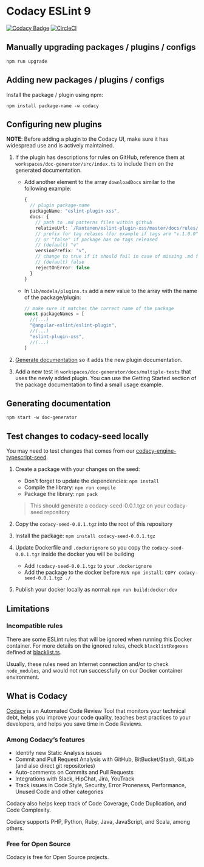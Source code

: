 # Codacy ESLint 9

[![Codacy Badge](https://app.codacy.com/project/badge/Grade/)](https://app.codacy.com/gh/codacy/codacy-eslint9/dashboard?utm_source=gh&utm_medium=referral&utm_content=&utm_campaign=Badge_grade)
[![CircleCI](https://circleci.com/gh/codacy/codacy-eslint9.svg?style=svg)](https://circleci.com/gh/codacy/codacy-eslint9)

## Manually upgrading packages / plugins / configs

```shell
npm run upgrade
```

## Adding new packages / plugins / configs

Install the package / plugin using npm:
```shell
npm install package-name -w codacy
```

## Configuring new plugins

**NOTE**: Before adding a plugin to the Codacy UI, make sure it has widespread use and is actively maintained.

1.  If the plugin has descriptions for rules on GitHub, reference them
    at `workspaces/doc-generator/src/index.ts` to include them on the generated documentation.

    -   Add another element to the array `downloadDocs` similar to the following example:
        ```typescript
        {
          // plugin package-name
          packageName: "eslint-plugin-xss",
          docs: {
            // path to .md patterns files within github
            relativeUrl: `/Rantanen/eslint-plugin-xss/master/docs/rules/`,
            // prefix for tag relases (for example if tags are "v.1.0.0" you have to prefix tags with "v.")
            // or "false" if package has no tags released
            // (default) "v"
            versionPrefix: "v",
            // change to true if it should fail in case of missing .md files for any pattern
            // (default) false
            rejectOnError: false
          }
        }
        ```

    -   In `lib/models/plugins.ts` add a new value to the array with the name of the package/plugin:
        ```typescript
        // make sure it matches the correct name of the package
        const packageNames = [
          //(...)
          "@angular-eslint/eslint-plugin",
          //(...)
          "eslint-plugin-xss",
          //(...)
        ]
        ```

2.  [Generate documentation](#generating-documentation) so it adds the new plugin documentation.

3.  Add a new test in `workspaces/doc-generator/docs/multiple-tests` that uses the newly added plugin.
    You can use the Getting Started section of the package documentation to find a small usage example. 

## Generating documentation

```shell
npm start -w doc-generator
```

## Test changes to codacy-seed locally

You may need to test changes that comes from our [codacy-engine-typescript-seed](https://github.com/codacy/codacy-engine-typescript-seed).

1.  Create a package with your changes on the seed:
    *   Don't forget to update the dependencies: `npm install`
    *   Compile the library: `npm run compile`
    *   Package the library: `npm pack`
    > This should generate a codacy-seed-0.0.1.tgz on your codacy-seed repository

2.  Copy the `codacy-seed-0.0.1.tgz` into the root of this repository

3.  Install the package: `npm install codacy-seed-0.0.1.tgz`

4.  Update Dockerfile and `.dockerignore` so you copy the `codacy-seed-0.0.1.tgz` inside the docker you will be building
    *   Add `!codacy-seed-0.0.1.tgz` to your `.dockerignore`
    *   Add the package to the docker before `RUN npm install`: `COPY codacy-seed-0.0.1.tgz ./`

5.  Publish your docker locally as normal: `npm run build:docker:dev`

## Limitations

### Incompatible rules

There are some ESLint rules that will be ignored when running this Docker container. For more details on the ignored rules, check `blacklistRegexes` defined at [blacklist.ts](src/blacklist.ts).

Usually, these rules need an Internet connection and/or to check `node_modules`, and would not run successfully on our Docker container environment.

## What is Codacy

[Codacy](https://www.codacy.com/) is an Automated Code Review Tool that monitors your technical debt, helps you improve your code quality, teaches best practices to your developers, and helps you save time in Code Reviews.

### Among Codacy’s features

-   Identify new Static Analysis issues
-   Commit and Pull Request Analysis with GitHub, BitBucket/Stash, GitLab (and also direct git repositories)
-   Auto-comments on Commits and Pull Requests
-   Integrations with Slack, HipChat, Jira, YouTrack
-   Track issues in Code Style, Security, Error Proneness, Performance, Unused Code and other categories

Codacy also helps keep track of Code Coverage, Code Duplication, and Code Complexity.

Codacy supports PHP, Python, Ruby, Java, JavaScript, and Scala, among others.

### Free for Open Source

Codacy is free for Open Source projects.

